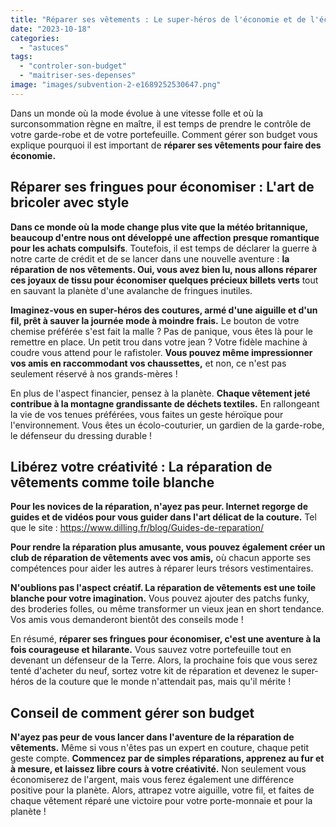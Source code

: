 ```yaml
---
title: "Réparer ses vêtements : Le super-héros de l'économie et de l'écologie"
date: "2023-10-18"
categories: 
  - "astuces"
tags: 
  - "controler-son-budget"
  - "maitriser-ses-depenses"
image: "images/subvention-2-e1689252530647.png"
---
```


Dans un monde où la mode évolue à une vitesse folle et où la surconsommation règne en maître, il est temps de prendre le contrôle de votre garde-robe et de votre portefeuille. Comment gérer son budget vous explique pourquoi il est important de **réparer ses vêtements pour faire des économie.**

## Réparer ses fringues pour économiser : L'art de bricoler avec style

**Dans ce monde où la mode change plus vite que la météo britannique, beaucoup d'entre nous ont développé une affection presque romantique pour les achats compulsifs**. Toutefois, il est temps de déclarer la guerre à notre carte de crédit et de se lancer dans une nouvelle aventure : **la réparation de nos vêtements. Oui, vous avez bien lu, nous allons réparer ces joyaux de tissu pour économiser quelques précieux billets verts** tout en sauvant la planète d'une avalanche de fringues inutiles.

**Imaginez-vous en super-héros des coutures, armé d'une aiguille et d'un fil, prêt à sauver la journée mode à moindre frais.** Le bouton de votre chemise préférée s'est fait la malle ? Pas de panique, vous êtes là pour le remettre en place. Un petit trou dans votre jean ? Votre fidèle machine à coudre vous attend pour le rafistoler. **Vous pouvez même impressionner vos amis en raccommodant vos chaussettes,** et non, ce n'est pas seulement réservé à nos grands-mères !

En plus de l'aspect financier, pensez à la planète. **Chaque vêtement jeté contribue à la montagne grandissante de déchets textiles.** En rallongeant la vie de vos tenues préférées, vous faites un geste héroïque pour l'environnement. Vous êtes un écolo-couturier, un gardien de la garde-robe, le défenseur du dressing durable !

## Libérez votre créativité : La réparation de vêtements comme toile blanche

**Pour les novices de la réparation, n'ayez pas peur. Internet regorge de guides et de vidéos pour vous guider dans l'art délicat de la couture.** Tel que le site : https://www.dilling.fr/blog/Guides-de-reparation/

****Pour rendre** la réparation plus amusante, vous pouvez également créer un club de réparation de vêtements avec vos amis,** où chacun apporte ses compétences pour aider les autres à réparer leurs trésors vestimentaires.

**N'oublions pas l'aspect créatif. La réparation de vêtements est une toile blanche pour votre imagination.** Vous pouvez ajouter des patchs funky, des broderies folles, ou même transformer un vieux jean en short tendance. Vos amis vous demanderont bientôt des conseils mode !

En résumé, **réparer ses fringues pour économiser, c'est une aventure à la fois courageuse et hilarante.** Vous sauvez votre portefeuille tout en devenant un défenseur de la Terre. Alors, la prochaine fois que vous serez tenté d'acheter du neuf, sortez votre kit de réparation et devenez le super-héros de la couture que le monde n'attendait pas, mais qu'il mérite !

## Conseil de comment gérer son budget

**N'ayez pas peur de vous lancer dans l'aventure de la réparation de vêtements.** Même si vous n'êtes pas un expert en couture, chaque petit geste compte. **Commencez par de simples réparations, apprenez au fur et à mesure, et laissez libre cours à votre créativité.** Non seulement vous économiserez de l'argent, mais vous ferez également une différence positive pour la planète. Alors, attrapez votre aiguille, votre fil, et faites de chaque vêtement réparé une victoire pour votre porte-monnaie et pour la planète !
